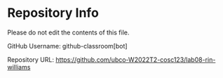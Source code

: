 # Repository Info
Please do not edit the contents of this file.

GitHub Username: github-classroom[bot]

Repository URL: https://github.com/ubco-W2022T2-cosc123/lab08-rin-williams
